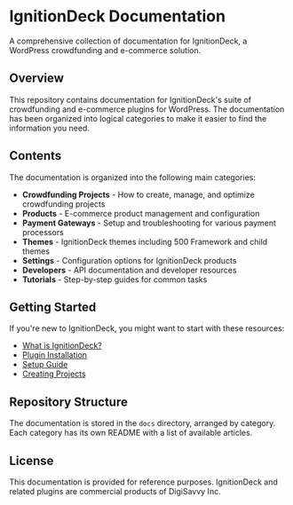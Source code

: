 # IgnitionDeck Documentation

A comprehensive collection of documentation for IgnitionDeck, a WordPress crowdfunding and e-commerce solution.

## Overview

This repository contains documentation for IgnitionDeck's suite of crowdfunding and e-commerce plugins for WordPress. The documentation has been organized into logical categories to make it easier to find the information you need.

## Contents

The documentation is organized into the following main categories:

- **Crowdfunding Projects** - How to create, manage, and optimize crowdfunding projects
- **Products** - E-commerce product management and configuration
- **Payment Gateways** - Setup and troubleshooting for various payment processors
- **Themes** - IgnitionDeck themes including 500 Framework and child themes
- **Settings** - Configuration options for IgnitionDeck products
- **Developers** - API documentation and developer resources
- **Tutorials** - Step-by-step guides for common tasks

## Getting Started

If you're new to IgnitionDeck, you might want to start with these resources:

- [What is IgnitionDeck?](docs/settings/what-is-ignitiondeck-ignitiondeck-documentation.md)
- [Plugin Installation](docs/general/plugin-installation-ignitiondeck-documentation.md)
- [Setup Guide](docs/general/setup-ignitiondeck-documentation.md)
- [Creating Projects](docs/tutorials/projects-creating-projects-ignitiondeck-documentation.md)

## Repository Structure

The documentation is stored in the `docs` directory, arranged by category. Each category has its own README with a list of available articles.

## License

This documentation is provided for reference purposes. IgnitionDeck and related plugins are commercial products of DigiSavvy Inc.